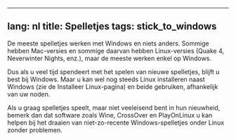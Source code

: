 
---
lang: nl
title: Spelletjes
tags: stick_to_windows
---

De meeste spelletjes werken met Windows en niets anders. Sommige hebben Mac-versies en sommige daarvan hebben Linux-versies (Quake 4, Neverwinter Nights, enz.), maar de meeste werken enkel op Windows.

Dus als u veel tijd spendeert met het spelen van nieuwe spelletjes, blijft u best bij Windows. Maar u kan wel nog steeds Linux installeren naast Windows (zie de Installeer Linux-pagina) en beide gebruiken, afhankelijk van uw noden.

Als u graag spelletjes speelt, maar niet veeleisend bent in hun nieuwheid, bemerk dan dat software zoals Wine, CrossOver en PlayOnLinux u kan helpen bij het draaien van niet-zo-recente Windows-spelletjes onder Linux zonder problemen.

